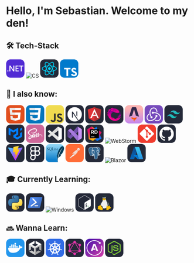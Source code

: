 # Hello, I'm Sebastian. Welcome to my den!

## 🛠️ Tech-Stack
<p>
  <img src="https://github.com/tandpfun/skill-icons/blob/main/icons/DotNet.svg" alt="DotNET" height="50" margin:4px">
  <img src="https://cdn.worldvectorlogo.com/logos/c--4.svg" alt="CS" height="50" margin:4px">
  <img src="https://github.com/tandpfun/skill-icons/blob/main/icons/React-Dark.svg" alt="React" height="50" margin:4px">
  <img src="https://github.com/tandpfun/skill-icons/blob/main/icons/TypeScript.svg" alt="TypeScript" height="50" margin:4px">
</p>

## 🧠 I also know:
<p>
  <img src="https://github.com/tandpfun/skill-icons/blob/main/icons/HTML.svg" alt="HTML" height="50" margin:4px">
  <img src="https://github.com/tandpfun/skill-icons/blob/main/icons/CSS.svg" alt="CSS" height="50" margin:4px">
  <img src="https://github.com/tandpfun/skill-icons/blob/main/icons/JavaScript.svg" alt="Javascript" height="50" margin:4px">
  <img src="https://github.com/tandpfun/skill-icons/blob/main/icons/NextJS-Dark.svg" alt="NextJS" height="50" margin:4px">
  <img src="https://github.com/tandpfun/skill-icons/blob/main/icons/Angular-Dark.svg" alt="Angular" height="50" margin:4px">
  <img src="https://github.com/tandpfun/skill-icons/blob/main/icons/ReactiveX-Dark.svg" alt="RxJS" height="50" margin:4px">
  <img src="https://github.com/tandpfun/skill-icons/blob/main/icons/Astro.svg" alt="Astro" height="50" margin:4px">
  <img src="https://github.com/tandpfun/skill-icons/blob/main/icons/Redux.svg" alt="Redux" height="50" margin:4px">
  <img src="https://github.com/tandpfun/skill-icons/blob/main/icons/TailwindCSS-Dark.svg" alt="Tailwind" height="50" margin:4px">
  <img src="https://github.com/tandpfun/skill-icons/blob/main/icons/MaterialUI-Dark.svg" alt="MaterialUI" height="50" margin:4px">
  <img src="https://github.com/tandpfun/skill-icons/blob/main/icons/Sass.svg" alt="Sass" height="50" margin:4px">
  <img src="https://github.com/tandpfun/skill-icons/blob/main/icons/VSCode-Dark.svg" alt="VS Code" height="50" margin:4px">
  <img src="https://github.com/tandpfun/skill-icons/blob/main/icons/VisualStudio-Dark.svg" alt="VS" height="50" margin:4px">
  <img src="https://github.com/tandpfun/skill-icons/blob/main/icons/Rider-Dark.svg" alt="Rider" height="50" margin:4px">
  <img src="https://github.com/tandpfun/skill-icons/blob/main/icons/WebStorm-Dark.svg" alt="WebStorm" height="50" margin:4px">
  <img src="https://github.com/tandpfun/skill-icons/blob/main/icons/Git.svg" alt="Git" height="50" margin:4px">
  <img src="https://github.com/tandpfun/skill-icons/blob/main/icons/Github-Dark.svg" alt="Github" height="50" margin:4px">
  <img src="https://github.com/tandpfun/skill-icons/blob/main/icons/Vite-Dark.svg" alt="Vite" height="50" margin:4px">
  <img src="https://github.com/tandpfun/skill-icons/blob/main/icons/Figma-Dark.svg" alt="Figma" height="50" margin:4px">
  <img src="https://github.com/tandpfun/skill-icons/blob/main/icons/SQLite.svg" alt="SQLite" height="50" margin:4px">
  <img src="https://github.com/tandpfun/skill-icons/blob/main/icons/Postman.svg" alt="Postman" height="50" margin:4px">
  <img src="https://github.com/tandpfun/skill-icons/blob/main/icons/PostgreSQL-Dark.svg" alt="PostgreSQL" height="50" margin:4px">
  <img src="https://cdn.worldvectorlogo.com/logos/blazor.svg" alt="Blazor" height="50" margin:4px">
  <img src="https://github.com/tandpfun/skill-icons/blob/main/icons/Azure-Dark.svg" alt="Azure" height="50" margin:4px">
</p>

## 🎓 Currently Learning:
<p>
  <img src="https://github.com/tandpfun/skill-icons/blob/main/icons/Python-Dark.svg" alt="Python" height="50" margin:4px">
  <img src="https://github.com/tandpfun/skill-icons/blob/main/icons/Powershell-Dark.svg" alt="PowerShell" height="50" margin:4px">
  <img src="https://github.com/tandpfun/skill-icons/blob/main/icons/Windows-Dark.svg" alt="Windows" height="50" margin:4px">
  <img src="https://github.com/tandpfun/skill-icons/blob/main/icons/Bash-Dark.svg" alt="Bash" height="50" margin:4px">
  <img src="https://github.com/tandpfun/skill-icons/blob/main/icons/Linux-Dark.svg" alt="Linux" height="50" margin:4px">
</p>

## 🔜 Wanna Learn:
<p>
  <img src="https://github.com/tandpfun/skill-icons/blob/main/icons/Docker.svg" alt="Docker" height="50" margin:4px">
  <img src="https://github.com/tandpfun/skill-icons/blob/main/icons/Unity-Dark.svg" alt="Unity" height="50" margin:4px">
  <img src="https://github.com/tandpfun/skill-icons/blob/main/icons/Kubernetes.svg" alt="Kubernetes" height="50" margin:4px">
  <img src="https://github.com/tandpfun/skill-icons/blob/main/icons/GraphQL-Dark.svg" alt="GraphQL" height="50" margin:4px ">
  <img src="https://github.com/tandpfun/skill-icons/blob/main/icons/Apollo.svg" alt="Apollo" height="50" margin:4px"> 
  <img src="https://github.com/tandpfun/skill-icons/blob/main/icons/NodeJS-Dark.svg" alt="NodeJS" height="50" margin:4px">
</p>
